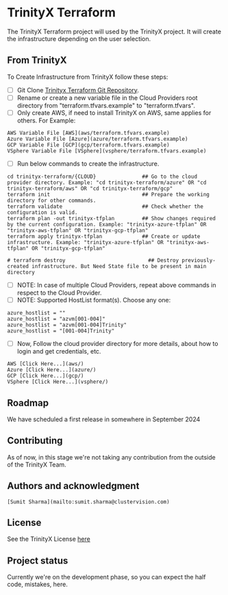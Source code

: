 # TrinityX Terraform

The TrinityX Terraform project will used by the TrinityX project. It will create the infrastructure depending on the user selection.

## From TrinityX
To Create Infrastructure from TrinityX follow these steps:

- [ ] Git Clone [Trinityx Terraform Git Repository](https://github.com/clustervision/trinityx-terraform).
- [ ] Rename or create a new variable file in the Cloud Providers root directory from "terraform.tfvars.example" to "terraform.tfvars".
- [ ] Only create AWS, if need to install TrinityX on AWS, same applies for others. For Example:
```
AWS Variable File [AWS](aws/terraform.tfvars.example)             
Azure Variable File [Azure](azure/terraform.tfvars.example)
GCP Variable File [GCP](gcp/terraform.tfvars.example)
VSphere Variable File [VSphere](vsphere/terraform.tfvars.example)
```
- [ ] Run below commands to create the infrastructure.

```
cd trinityx-terraform/{CLOUD}               ## Go to the cloud provider directory. Example: "cd trinityx-terraform/azure" OR "cd trinityx-terraform/aws" OR "cd trinityx-terraform/gcp"
terraform init                              ## Prepare the working directory for other commands.
terraform validate                          ## Check whether the configuration is valid.
terraform plan -out trinityx-tfplan         ## Show changes required by the current configuration. Example: "trinityx-azure-tfplan" OR "trinityx-aws-tfplan" OR "trinityx-gcp-tfplan"
terraform apply trinityx-tfplan             ## Create or update infrastructure. Example: "trinityx-azure-tfplan" OR "trinityx-aws-tfplan" OR "trinityx-gcp-tfplan"

# terraform destroy                           ## Destroy previously-created infrastructure. But Need State file to be present in main directory
```

- [ ] NOTE: In case of multiple Cloud Providers, repeat above commands in respect to the Cloud Provider. 
- [ ] NOTE: Supported HostList format(s). Choose any one:
```
azure_hostlist = ""
azure_hostlist = "azvm[001-004]"
azure_hostlist = "azvm[001-004]Trinity"
azure_hostlist = "[001-004]Trinity"
```

- [ ] Now, Follow the cloud provider directory for more details, about how to login and get credentials, etc.

```
AWS [Click Here...](aws/)             
Azure [Click Here...](azure/)
GCP [Click Here...](gcp/)
VSphere [Click Here...](vsphere/)
```

## Roadmap
We have scheduled a first release in somewhere in September 2024

## Contributing
As of now, in this stage we're not taking any contribution from the outside of the TrinityX Team.

## Authors and acknowledgment
```
[Sumit Sharma](mailto:sumit.sharma@clustervision.com)
```

## License
See the TrinityX License [here](LICENSE.txt)

## Project status
Currently we're on the development phase, so you can expect the half code, mistakes, here.







